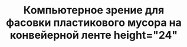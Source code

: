 <h1 align="center">Компьютерное зрение для фасовки пластикового мусора на конвейерной ленте height="24"</a></h1>

